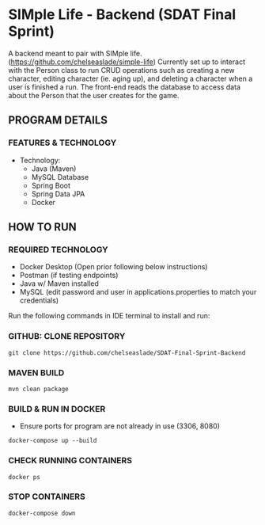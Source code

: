 # SIMple Life - Backend (SDAT Final Sprint)
A backend meant to pair with SIMple life. (https://github.com/chelseaslade/simple-life)
Currently set up to interact with the Person class to run CRUD operations such as creating a new character, editing character (ie. aging up), and deleting a character when a user is finished a run. The front-end reads the database to access data about the Person that the user creates for the game. 

## PROGRAM DETAILS
### FEATURES & TECHNOLOGY
* Technology:
    - Java (Maven)
    - MySQL Database
    - Spring Boot
    - Spring Data JPA
    - Docker
  

## HOW TO RUN
### REQUIRED TECHNOLOGY
* Docker Desktop (Open prior following below instructions)
* Postman (if testing endpoints)
* Java w/ Maven installed
* MySQL (edit password and user in applications.properties to match your credentials)

Run the following commands in IDE terminal to install and run: 

### GITHUB: CLONE REPOSITORY
```
git clone https://github.com/chelseaslade/SDAT-Final-Sprint-Backend
```
### MAVEN BUILD
```
mvn clean package
```
### BUILD & RUN IN DOCKER
* Ensure ports for program are not already in use (3306, 8080)
```
docker-compose up --build
```
### CHECK RUNNING CONTAINERS
```
docker ps
```

### STOP CONTAINERS
```
docker-compose down
```
